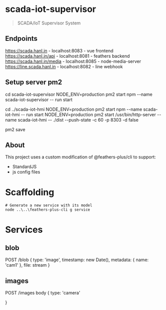 # scada-iot-supervisor

> SCADA/IoT Supervisor System

## Endpoints

https://scada.hanl.in - localhost:8083 - vue frontend
https://scada.hanl.in/api - localhost:8081 - feathers backend
https://scada.hanl.in/media - localhost:8085 - node-media-server
https://line.scada.hanl.in - localhost:8082 - line webhook

## Setup server pm2

cd scada-iot-supervisor
NODE_ENV=production pm2 start npm --name scada-iot-supervisor -- run start

cd ../scada-iot-hmi
NODE_ENV=production pm2 start npm --name scada-iot-hmi -- run start
NODE_ENV=production pm2 start /usr/bin/http-server --name scada-iot-hmi -- ./dist --push-state -c 60 -p 8303 -d false

pm2 save

## About

This project uses a custom modification of @feathers-plus/cli to support:

- StandardJS
- js config files

# Scaffolding

```
# Generate a new service with its model
node ..\..\feathers-plus-cli g service
```

# Services

## blob

POST /blob
{
  type: 'image',
  timestamp: new Date(),
  metadata: {
    name: 'cam1'
  },
  file: stream
}

## images

POST /images
body {
  type: 'camera'
  
}
